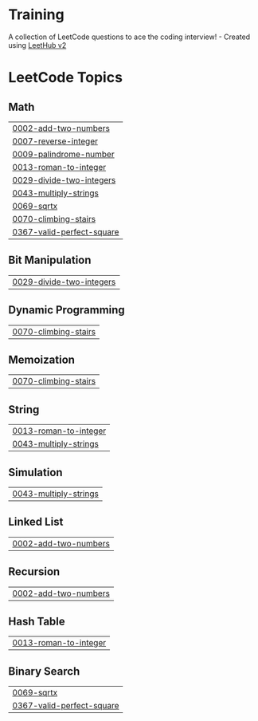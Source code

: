 # Training
A collection of LeetCode questions to ace the coding interview! - Created using [LeetHub v2](https://github.com/arunbhardwaj/LeetHub-2.0)

<!---LeetCode Topics Start-->
# LeetCode Topics
## Math
|  |
| ------- |
| [0002-add-two-numbers](https://github.com/VIJAYVJX/Training/tree/master/0002-add-two-numbers) |
| [0007-reverse-integer](https://github.com/VIJAYVJX/Training/tree/master/0007-reverse-integer) |
| [0009-palindrome-number](https://github.com/VIJAYVJX/Training/tree/master/0009-palindrome-number) |
| [0013-roman-to-integer](https://github.com/VIJAYVJX/Training/tree/master/0013-roman-to-integer) |
| [0029-divide-two-integers](https://github.com/VIJAYVJX/Training/tree/master/0029-divide-two-integers) |
| [0043-multiply-strings](https://github.com/VIJAYVJX/Training/tree/master/0043-multiply-strings) |
| [0069-sqrtx](https://github.com/VIJAYVJX/Training/tree/master/0069-sqrtx) |
| [0070-climbing-stairs](https://github.com/VIJAYVJX/Training/tree/master/0070-climbing-stairs) |
| [0367-valid-perfect-square](https://github.com/VIJAYVJX/Training/tree/master/0367-valid-perfect-square) |
## Bit Manipulation
|  |
| ------- |
| [0029-divide-two-integers](https://github.com/VIJAYVJX/Training/tree/master/0029-divide-two-integers) |
## Dynamic Programming
|  |
| ------- |
| [0070-climbing-stairs](https://github.com/VIJAYVJX/Training/tree/master/0070-climbing-stairs) |
## Memoization
|  |
| ------- |
| [0070-climbing-stairs](https://github.com/VIJAYVJX/Training/tree/master/0070-climbing-stairs) |
## String
|  |
| ------- |
| [0013-roman-to-integer](https://github.com/VIJAYVJX/Training/tree/master/0013-roman-to-integer) |
| [0043-multiply-strings](https://github.com/VIJAYVJX/Training/tree/master/0043-multiply-strings) |
## Simulation
|  |
| ------- |
| [0043-multiply-strings](https://github.com/VIJAYVJX/Training/tree/master/0043-multiply-strings) |
## Linked List
|  |
| ------- |
| [0002-add-two-numbers](https://github.com/VIJAYVJX/Training/tree/master/0002-add-two-numbers) |
## Recursion
|  |
| ------- |
| [0002-add-two-numbers](https://github.com/VIJAYVJX/Training/tree/master/0002-add-two-numbers) |
## Hash Table
|  |
| ------- |
| [0013-roman-to-integer](https://github.com/VIJAYVJX/Training/tree/master/0013-roman-to-integer) |
## Binary Search
|  |
| ------- |
| [0069-sqrtx](https://github.com/VIJAYVJX/Training/tree/master/0069-sqrtx) |
| [0367-valid-perfect-square](https://github.com/VIJAYVJX/Training/tree/master/0367-valid-perfect-square) |
<!---LeetCode Topics End-->